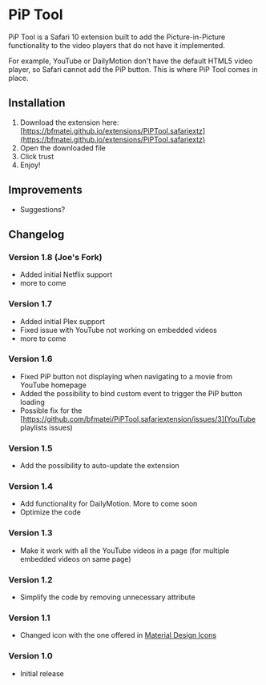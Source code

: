 # PiP Tool
PiP Tool is a Safari 10 extension built to add the Picture-in-Picture functionality to the video players that do not have it implemented.

For example, YouTube or DailyMotion don't have the default HTML5 video player, so Safari cannot add the PiP button. This is where PiP Tool comes in place.

## Installation
1. Download the extension here: [https://bfmatei.github.io/extensions/PiPTool.safariextz](https://bfmatei.github.io/extensions/PiPTool.safariextz)
2. Open the downloaded file
3. Click trust
4. Enjoy!

## Improvements
- Suggestions?

## Changelog
### Version 1.8 (Joe's Fork)
- Added initial Netflix support
- more to come

### Version 1.7
- Added initial Plex support
- Fixed issue with YouTube not working on embedded videos
- more to come

### Version 1.6
- Fixed PiP button not displaying when navigating to a movie from YouTube homepage
- Added the possibility to bind custom event to trigger the PiP button loading
- Possible fix for the [https://github.com/bfmatei/PiPTool.safariextension/issues/3](YouTube playlists issues)

### Version 1.5
- Add the possibility to auto-update the extension

### Version 1.4
- Add functionality for DailyMotion. More to come soon
- Optimize the code

### Version 1.3
- Make it work with all the YouTube videos in a page (for multiple embedded videos on same page)

### Version 1.2
- Simplify the code by removing unnecessary attribute

### Version 1.1
- Changed icon with the one offered in [Material Design Icons](https://design.google.com/icons/#ic_picture_in_picture)

### Version 1.0
- Initial release
